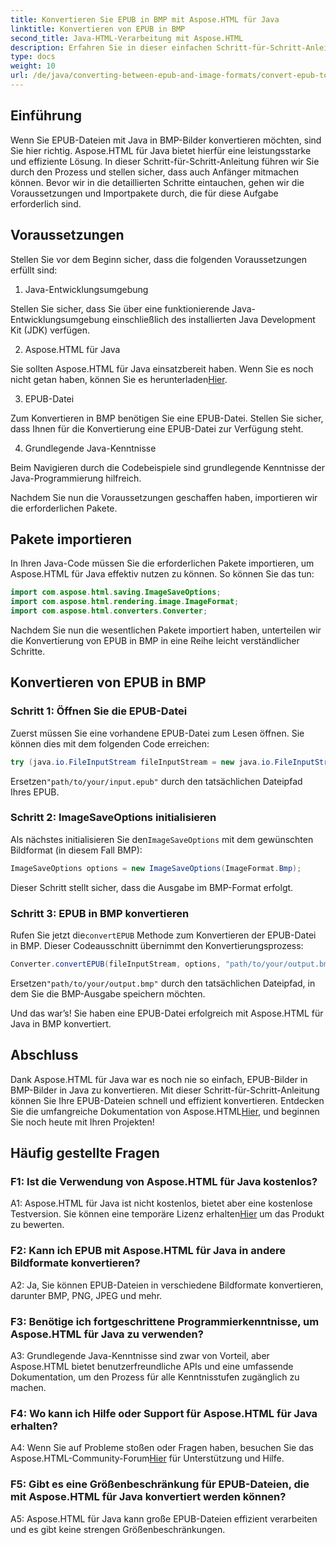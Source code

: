 ```yaml
---
title: Konvertieren Sie EPUB in BMP mit Aspose.HTML für Java
linktitle: Konvertieren von EPUB in BMP
second_title: Java-HTML-Verarbeitung mit Aspose.HTML
description: Erfahren Sie in dieser einfachen Schritt-für-Schritt-Anleitung, wie Sie mit Aspose.HTML für Java EPUB-Dateien in BMP-Bilder konvertieren.
type: docs
weight: 10
url: /de/java/converting-between-epub-and-image-formats/convert-epub-to-bmp/
---
```

## Einführung

Wenn Sie EPUB-Dateien mit Java in BMP-Bilder konvertieren möchten, sind Sie hier richtig. Aspose.HTML für Java bietet hierfür eine leistungsstarke und effiziente Lösung. In dieser Schritt-für-Schritt-Anleitung führen wir Sie durch den Prozess und stellen sicher, dass auch Anfänger mitmachen können. Bevor wir in die detaillierten Schritte eintauchen, gehen wir die Voraussetzungen und Importpakete durch, die für diese Aufgabe erforderlich sind.

## Voraussetzungen

Stellen Sie vor dem Beginn sicher, dass die folgenden Voraussetzungen erfüllt sind:

1. Java-Entwicklungsumgebung

Stellen Sie sicher, dass Sie über eine funktionierende Java-Entwicklungsumgebung einschließlich des installierten Java Development Kit (JDK) verfügen.

2. Aspose.HTML für Java

 Sie sollten Aspose.HTML für Java einsatzbereit haben. Wenn Sie es noch nicht getan haben, können Sie es herunterladen[Hier](https://releases.aspose.com/html/java/).

3. EPUB-Datei

Zum Konvertieren in BMP benötigen Sie eine EPUB-Datei. Stellen Sie sicher, dass Ihnen für die Konvertierung eine EPUB-Datei zur Verfügung steht.

4. Grundlegende Java-Kenntnisse

Beim Navigieren durch die Codebeispiele sind grundlegende Kenntnisse der Java-Programmierung hilfreich.

Nachdem Sie nun die Voraussetzungen geschaffen haben, importieren wir die erforderlichen Pakete.

## Pakete importieren

In Ihren Java-Code müssen Sie die erforderlichen Pakete importieren, um Aspose.HTML für Java effektiv nutzen zu können. So können Sie das tun:

```java
import com.aspose.html.saving.ImageSaveOptions;
import com.aspose.html.rendering.image.ImageFormat;
import com.aspose.html.converters.Converter;
```

Nachdem Sie nun die wesentlichen Pakete importiert haben, unterteilen wir die Konvertierung von EPUB in BMP in eine Reihe leicht verständlicher Schritte.

## Konvertieren von EPUB in BMP

### Schritt 1: Öffnen Sie die EPUB-Datei

Zuerst müssen Sie eine vorhandene EPUB-Datei zum Lesen öffnen. Sie können dies mit dem folgenden Code erreichen:

```java
try (java.io.FileInputStream fileInputStream = new java.io.FileInputStream("path/to/your/input.epub")) {
```

 Ersetzen`"path/to/your/input.epub"` durch den tatsächlichen Dateipfad Ihres EPUB.

### Schritt 2: ImageSaveOptions initialisieren

 Als nächstes initialisieren Sie den`ImageSaveOptions` mit dem gewünschten Bildformat (in diesem Fall BMP):

```java
ImageSaveOptions options = new ImageSaveOptions(ImageFormat.Bmp);
```

Dieser Schritt stellt sicher, dass die Ausgabe im BMP-Format erfolgt.

### Schritt 3: EPUB in BMP konvertieren

 Rufen Sie jetzt die`convertEPUB` Methode zum Konvertieren der EPUB-Datei in BMP. Dieser Codeausschnitt übernimmt den Konvertierungsprozess:

```java
Converter.convertEPUB(fileInputStream, options, "path/to/your/output.bmp");
```

 Ersetzen`"path/to/your/output.bmp"` durch den tatsächlichen Dateipfad, in dem Sie die BMP-Ausgabe speichern möchten.

Und das war’s! Sie haben eine EPUB-Datei erfolgreich mit Aspose.HTML für Java in BMP konvertiert.

## Abschluss

 Dank Aspose.HTML für Java war es noch nie so einfach, EPUB-Bilder in BMP-Bilder in Java zu konvertieren. Mit dieser Schritt-für-Schritt-Anleitung können Sie Ihre EPUB-Dateien schnell und effizient konvertieren. Entdecken Sie die umfangreiche Dokumentation von Aspose.HTML[Hier](https://reference.aspose.com/html/java/), und beginnen Sie noch heute mit Ihren Projekten!

## Häufig gestellte Fragen

### F1: Ist die Verwendung von Aspose.HTML für Java kostenlos?

 A1: Aspose.HTML für Java ist nicht kostenlos, bietet aber eine kostenlose Testversion. Sie können eine temporäre Lizenz erhalten[Hier](https://purchase.aspose.com/temporary-license/) um das Produkt zu bewerten.

### F2: Kann ich EPUB mit Aspose.HTML für Java in andere Bildformate konvertieren?

A2: Ja, Sie können EPUB-Dateien in verschiedene Bildformate konvertieren, darunter BMP, PNG, JPEG und mehr.

### F3: Benötige ich fortgeschrittene Programmierkenntnisse, um Aspose.HTML für Java zu verwenden?

A3: Grundlegende Java-Kenntnisse sind zwar von Vorteil, aber Aspose.HTML bietet benutzerfreundliche APIs und eine umfassende Dokumentation, um den Prozess für alle Kenntnisstufen zugänglich zu machen.

### F4: Wo kann ich Hilfe oder Support für Aspose.HTML für Java erhalten?

 A4: Wenn Sie auf Probleme stoßen oder Fragen haben, besuchen Sie das Aspose.HTML-Community-Forum[Hier](https://forum.aspose.com/) für Unterstützung und Hilfe.

### F5: Gibt es eine Größenbeschränkung für EPUB-Dateien, die mit Aspose.HTML für Java konvertiert werden können?

A5: Aspose.HTML für Java kann große EPUB-Dateien effizient verarbeiten und es gibt keine strengen Größenbeschränkungen.
